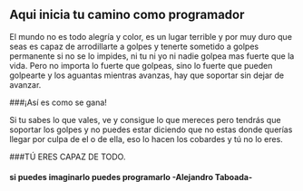 ## Aqui inicia tu camino como programador

El mundo no es todo alegría y color, es un lugar terrible y por muy duro que seas es capaz de arrodillarte a golpes y tenerte sometido a golpes permanente si no se lo impides, ni tu ni yo ni nadie golpea mas fuerte que la vida. Pero no importa lo fuerte que golpeas, sino lo fuerte que pueden golpearte y los aguantas mientras avanzas, hay que soportar sin dejar de avanzar.

###¡Así es como se gana!

Si tu sabes lo que vales, ve y consigue lo que mereces pero tendrás que soportar los golpes y no puedes estar diciendo que no estas donde querías llegar por culpa de el o de ella, eso lo hacen los cobardes y tú no lo eres.

###TÚ ERES CAPAZ DE TODO.


#### si puedes imaginarlo puedes programarlo -Alejandro Taboada-
